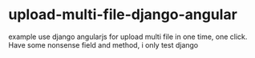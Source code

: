 # upload-multi-file-django-angular

example use django angularjs for upload multi file in one time, one click.
Have some nonsense field and method, i only test django 

